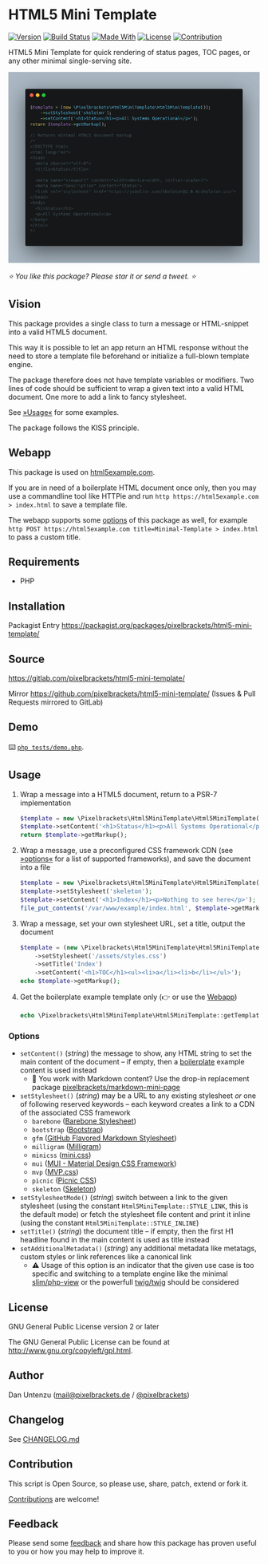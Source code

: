 # HTML5 Mini Template

[![Version](https://img.shields.io/packagist/v/pixelbrackets/html5-mini-template.svg?style=flat-square)](https://packagist.org/packages/pixelbrackets/html5-mini-template/)
[![Build Status](https://img.shields.io/gitlab/pipeline/pixelbrackets/html5-mini-template?style=flat-square)](https://gitlab.com/pixelbrackets/html5-mini-template/pipelines)
[![Made With](https://img.shields.io/badge/made_with-php-blue?style=flat-square)](https://gitlab.com/pixelbrackets/html5-mini-template#requirements)
[![License](https://img.shields.io/badge/license-gpl--2.0--or--later-blue.svg?style=flat-square)](https://spdx.org/licenses/GPL-2.0-or-later.html)
[![Contribution](https://img.shields.io/badge/contributions_welcome-%F0%9F%94%B0-brightgreen.svg?labelColor=brightgreen&style=flat-square)](https://gitlab.com/pixelbrackets/html5-mini-template/-/blob/master/CONTRIBUTING.md)

HTML5 Mini Template for quick rendering of status pages, TOC pages,
or any other minimal single-serving site.

![Screenshot](./docs/screenshot.png)

_⭐ You like this package? Please star it or send a tweet. ⭐_

## Vision

This package provides a single class to turn a message or HTML-snippet into
a valid HTML5 document.

This way it is possible to let an app return an HTML response without the need
to store a template file beforehand or initialize a full-blown template engine.

The package therefore does not have template variables or modifiers.
Two lines of code should be sufficient to wrap a given text into a valid
HTML document. One more to add a link to fancy stylesheet.

See [»Usage«](#usage) for some examples.

The package follows the KISS principle.

## Webapp

This package is used on [html5example.com](https://html5example.com/).

If you are in need of a boilerplate HTML document once only, then you may use a
commandline tool like HTTPie and run
`http https://html5example.com > index.html` to save a template file.

The webapp supports some [options](#options) of this package as well,
for example
`http POST https://html5example.com title=Minimal-Template > index.html`
to pass a custom title.

## Requirements

- PHP

## Installation

Packagist Entry https://packagist.org/packages/pixelbrackets/html5-mini-template/

## Source

https://gitlab.com/pixelbrackets/html5-mini-template/

Mirror https://github.com/pixelbrackets/html5-mini-template/ (Issues & Pull Requests
mirrored to GitLab)

## Demo

⌨️ [`php tests/demo.php`](./tests/demo.php).

## Usage

1. Wrap a message into a HTML5 document, return to a PSR-7 implementation
   ```php
   $template = new \Pixelbrackets\Html5MiniTemplate\Html5MiniTemplate();
   $template->setContent('<h1>Status</h1><p>All Systems Operational</p>');
   return $template->getMarkup();
   ```

1. Wrap a message, use a preconfigured CSS framework CDN
   (see [»options«](#options) for a list of supported frameworks),
   and save the document into a file
   ```php
   $template = new \Pixelbrackets\Html5MiniTemplate\Html5MiniTemplate();
   $template->setStylesheet('skeleton');
   $template->setContent('<h1>Index</h1><p>Nothing to see here</p>');
   file_put_contents('/var/www/example/index.html', $template->getMarkup());
   ```

1. Wrap a message, set your own stylesheet URL, set a title,
   output the document
   ```php
   $template = (new \Pixelbrackets\Html5MiniTemplate\Html5MiniTemplate())
       ->setStylesheet('/assets/styles.css')
       ->setTitle('Index')
       ->setContent('<h1>TOC</h1><ul><li>a</li><li>b</li></ul>');
   echo $template->getMarkup();
   ```

1. Get the boilerplate example template only (👉 or use the [Webapp](#webapp))
   ```php
   echo \Pixelbrackets\Html5MiniTemplate\Html5MiniTemplate::getTemplate();
   ```

### Options

- `setContent()` (*string*) the message to show, any HTML string to set
  the main content of the document – if empty, then a
  [boilerplate](https://html5example.com/) example content is used instead
  - 💭 You work with Markdown content? Use the drop-in replacement package
    [pixelbrackets/markdown-mini-page](https://packagist.org/packages/pixelbrackets/markdown-mini-page/)
- `setStylesheet()` (*string*) may be a URL to any existing stylesheet *or*
  one of following reserved keywords – each keyword creates a link to a CDN
  of the associated CSS framework
  - `barebone` ([Barebone Stylesheet](https://github.com/pixelbrackets/barebone-stylesheet/))
  - `bootstrap` ([Bootstrap](https://github.com/twbs/bootstrap/))
  - `gfm` ([GitHub Flavored Markdown Stylesheet](https://github.com/pixelbrackets/gfm-stylesheet/))
  - `milligram` ([Milligram](https://github.com/milligram/milligram/))
  - `minicss` ([mini.css](https://github.com/Chalarangelo/mini.css/))
  - `mui` ([MUI - Material Design CSS Framework](https://github.com/muicss/mui/))
  - `mvp` ([MVP.css](https://github.com/andybrewer/mvp/))
  - `picnic` ([Picnic CSS](https://github.com/franciscop/picnic/))
  - `skeleton` ([Skeleton](https://github.com/dhg/Skeleton/))
- `setStylesheetMode()` (*string*) switch between a link to the given stylesheet
  (using the constant `Html5MiniTemplate::STYLE_LINK`, this is the default mode)
  or fetch the stylesheet file content and print it inline
  (using the constant `Html5MiniTemplate::STYLE_INLINE`)
- `setTitle()` (*string*) the document title – if empty, then the first H1
  headline found in the main content is used as title instead
- `setAdditionalMetadata()` (*string*) any additional metadata like metatags,
  custom styles or link references like a canonical link
  - ⚠️ Usage of this option is an indicator that the given use case is too
    specific and switching to a template engine like the minimal
    [slim/php-view](https://packagist.org/packages/slim/php-view) or the
    powerfull [twig/twig](https://packagist.org/packages/twig/twig)
    should be considered

## License

GNU General Public License version 2 or later

The GNU General Public License can be found at http://www.gnu.org/copyleft/gpl.html.

## Author

Dan Untenzu (<mail@pixelbrackets.de> / [@pixelbrackets](https://pixelbrackets.de))

## Changelog

See [CHANGELOG.md](./CHANGELOG.md)

## Contribution

This script is Open Source, so please use, share, patch, extend or fork it.

[Contributions](./CONTRIBUTING.md) are welcome!

## Feedback

Please send some [feedback](https://pixelbrackets.de/) and share how this
package has proven useful to you or how you may help to improve it.
